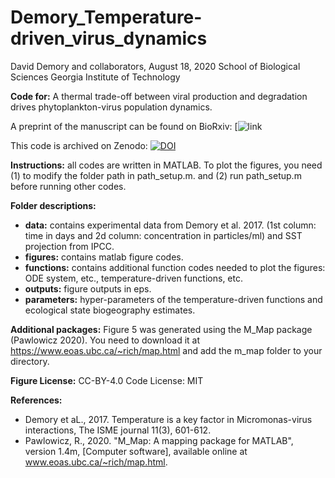 # Demory_Temperature-driven_virus_dynamics

David Demory and collaborators, August 18, 2020 School of Biological Sciences Georgia Institute of Technology

**Code for:** A thermal trade-off between viral production and degradation drives phytoplankton-virus population dynamics.

A preprint of the manuscript can be found on BioRxiv: [![link](https://doi.org/10.1101/2020.08.18.256156)

This code is archived on Zenodo: [![DOI](https://zenodo.org/badge/288514967.svg)](https://zenodo.org/badge/latestdoi/288514967)

**Instructions:** all codes are written in MATLAB. To plot the figures, you need (1) to modify the folder path in path_setup.m. and (2) run path_setup.m before running other codes.

**Folder descriptions:**
- **data:** contains experimental data from Demory et al. 2017. (1st column: time in days and 2d column: concentration in particles/ml) and SST projection from IPCC.
- **figures:** contains matlab figure codes.
- **functions:** contains additional function codes needed to plot the figures: ODE system, etc., temperature-driven functions, etc.
- **outputs:** figure outputs in eps.
- **parameters:** hyper-parameters of the temperature-driven functions and ecological state biogeography estimates.

**Additional packages:** Figure 5 was generated using the M_Map package (Pawlowicz 2020). You need to download it at https://www.eoas.ubc.ca/~rich/map.html and add the m_map folder to your directory.

**Figure License:** CC-BY-4.0 Code License: MIT

**References:**
- Demory et aL., 2017. Temperature is a key factor in Micromonas-virus interactions, The ISME journal 11(3), 601-612.
- Pawlowicz, R., 2020. "M_Map: A mapping package for MATLAB", version 1.4m, [Computer software], available online at www.eoas.ubc.ca/~rich/map.html.
